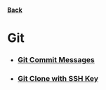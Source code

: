 #### [Back](../README.md)

# Git

* ### [Git Commit Messages](./commit-messages.md)
* ### [Git Clone with SSH Key](./git-clone.md)